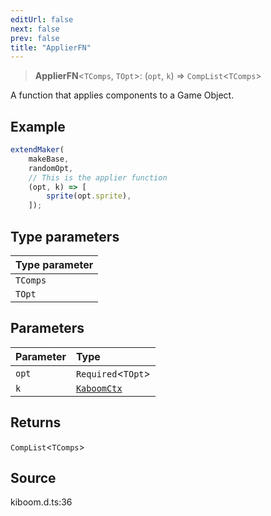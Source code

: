 ```yaml
---
editUrl: false
next: false
prev: false
title: "ApplierFN"
---
```


> **ApplierFN**\<`TComps`, `TOpt`\>: (`opt`, `k`) => `CompList`\<`TComps`\>

A function that applies components to a Game Object.

## Example

```js
extendMaker(
    makeBase,
    randomOpt,
    // This is the applier function
    (opt, k) => [
        sprite(opt.sprite),
    ]);
```

## Type parameters

| Type parameter |
| :------ |
| `TComps` |
| `TOpt` |

## Parameters

| Parameter | Type |
| :------ | :------ |
| `opt` | `Required`\<`TOpt`\> |
| `k` | [`KaboomCtx`]( https://kaboomjs.com/ ) |

## Returns

`CompList`\<`TComps`\>

## Source

kiboom.d.ts:36
